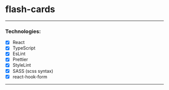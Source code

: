# flash-cards

---
### Technologies:
- [x] React
- [x] TypeScript
- [x] EsLint
- [x] Prettier
- [x] StyleLint
- [x] SASS (scss syntax)
- [x] react-hook-form
---